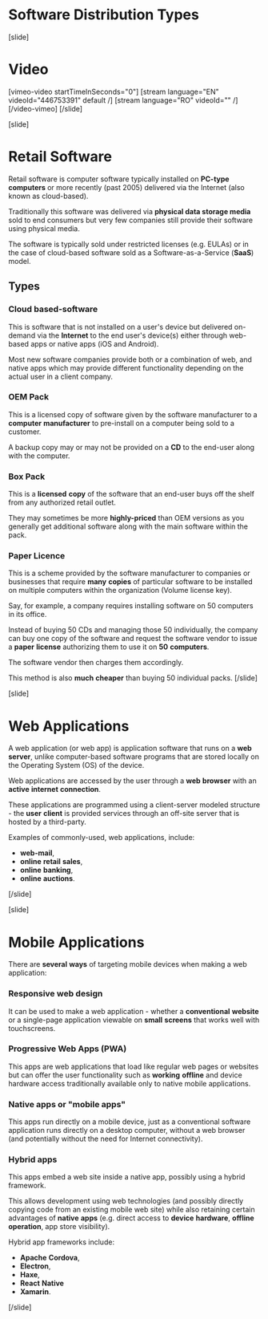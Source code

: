 # Software Distribution Types

[slide]
# Video

[vimeo-video startTimeInSeconds="0"]
[stream language="EN" videoId="446753391" default /]
[stream language="RO" videoId="" /]
[/video-vimeo]
[/slide]

[slide]
# Retail Software

Retail software is computer software typically installed on **PC-type computers** or more recently (past 2005) delivered via the Internet (also known as cloud-based). 

Traditionally this software was delivered via **physical data storage media** sold to end consumers but very few companies still provide their software using physical media. 

The software is typically sold under restricted licenses (e.g. EULAs) or in the case of cloud-based software sold as a Software-as-a-Service (**SaaS**) model.

## Types

### Cloud based-software

This is software that is not installed on a user's device but delivered on-demand via the **Internet** to the end user's device(s) either through web-based apps or native apps (iOS and Android). 

Most new software companies provide both or a combination of web, and native apps which may provide different functionality depending on the actual user in a client company.


### OEM Pack

This is a licensed copy of software given by the software manufacturer to a **computer** **manufacturer** to pre-install on a computer being sold to a customer. 

A backup copy may or may not be provided on a **CD** to the end-user along with the computer.


### Box Pack

This is a **licensed** **copy** of the software that an end-user buys off the shelf from any authorized retail outlet. 

They may sometimes be more **highly-priced** than OEM versions as you generally get additional software along with the main software within the pack.


### Paper Licence

This is a scheme provided by the software manufacturer to companies or businesses that require **many** **copies** of particular software to be installed on multiple computers within the organization (Volume license key). 

Say, for example, a company requires installing software on 50 computers in its office. 

Instead of buying 50 CDs and managing those 50 individually, the company can buy one copy of the software and request the software vendor to issue a **paper** **license** authorizing them to use it on **50** **computers**. 

The software vendor then charges them accordingly. 

This method is also **much** **cheaper** than buying 50 individual packs.
[/slide]

[slide]
# Web Applications

A web application (or web app) is application software that runs on a **web** **server**, unlike computer-based software programs that are stored locally on the Operating System (OS) of the device. 

Web applications are accessed by the user through a **web** **browser** with an **active** **internet** **connection**. 

These applications are programmed using a client-server modeled structure - the **user** **client** is provided services through an off-site server that is hosted by a third-party. 

Examples of commonly-used, web applications, include:
- **web-mail**,
- **online** **retail** **sales**,
- **online** **banking**,
- **online** **auctions**.

[/slide]

[slide]
# Mobile Applications

There are **several** **ways** of targeting mobile devices when making a web application:

### Responsive web design

It can be used to make a web application - whether a **conventional** **website** or a single-page application viewable on **small** **screens** that works well with touchscreens.


### Progressive Web Apps (PWA)

This apps are web applications that load like regular web pages or websites but can offer the user functionality such as **working** **offline** and device hardware access traditionally available only to native mobile applications.


### Native apps or "mobile apps"

This apps run directly on a mobile device, just as a conventional software application runs directly on a desktop computer, without a web browser (and potentially without the need for Internet connectivity).


### Hybrid apps

This apps embed a web site inside a native app, possibly using a hybrid framework. 

This allows development using web technologies (and possibly directly copying code from an existing mobile web site) while also retaining certain advantages of **native** **apps** (e.g. direct access to **device** **hardware**, **offline** **operation**, app store visibility). 

Hybrid app frameworks include:
- **Apache** **Cordova**,
- **Electron**,
- **Haxe**,
- **React** **Native**
- **Xamarin**.

[/slide]